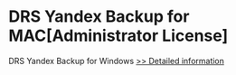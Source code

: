 # DRS Yandex Backup for MAC[Administrator License]
DRS Yandex Backup for Windows
[>> Detailed information](https://secure.shareit.com/shareit/product.html?productid=301004917&affiliateid=200057808)